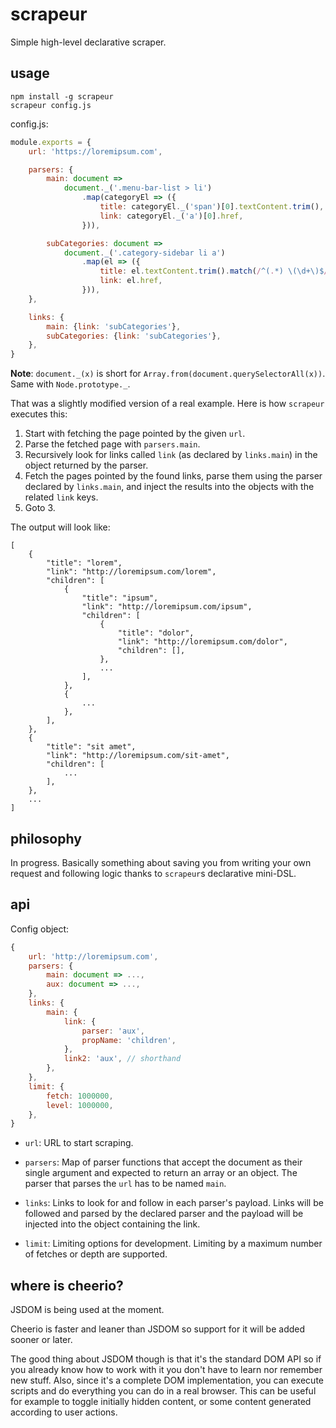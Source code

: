 # scrapeur

Simple high-level declarative scraper.


## usage

    npm install -g scrapeur
    scrapeur config.js

config.js:

```javascript
module.exports = {
    url: 'https://loremipsum.com',

    parsers: {
        main: document =>
            document._('.menu-bar-list > li')
                .map(categoryEl => ({
                    title: categoryEl._('span')[0].textContent.trim(),
                    link: categoryEl._('a')[0].href,
                })),

        subCategories: document =>
            document._('.category-sidebar li a')
                .map(el => ({
                    title: el.textContent.trim().match(/^(.*) \(\d+\)$/)[1],
                    link: el.href,
                })),
    },

    links: {
        main: {link: 'subCategories'},
        subCategories: {link: 'subCategories'},
    },
}
```

**Note**: `document._(x)` is short for
`Array.from(document.querySelectorAll(x))`. Same with
`Node.prototype._`.

That was a slightly modified version of a real example. Here is
how `scrapeur` executes this:

1. Start with fetching the page pointed by the given `url`.
2. Parse the fetched page with `parsers.main`.
3. Recursively look for links called `link` (as declared by
   `links.main`) in the object returned by the parser.
4. Fetch the pages pointed by the found links, parse them using the
   parser declared by `links.main`, and inject the results into the
   objects with the related `link` keys.
5. Goto 3.

The output will look like:

```
[
    {
        "title": "lorem",
        "link": "http://loremipsum.com/lorem",
        "children": [
            {
                "title": "ipsum",
                "link": "http://loremipsum.com/ipsum",
                "children": [
                    {
                        "title": "dolor",
                        "link": "http://loremipsum.com/dolor",
                        "children": [],
                    },
                    ...
                ],
            },
            {
                ...
            },
        ],
    },
    {
        "title": "sit amet",
        "link": "http://loremipsum.com/sit-amet",
        "children": [
            ...
        ],
    },
    ...
]
```


## philosophy

In progress. Basically something about saving you from writing
your own request and following logic thanks to `scrapeur`s
declarative mini-DSL.


## api

Config object:

```javascript
{
    url: 'http://loremipsum.com',
    parsers: {
        main: document => ...,
        aux: document => ...,
    },
    links: {
        main: {
            link: {
                parser: 'aux',
                propName: 'children',
            },
            link2: 'aux', // shorthand
        },
    },
    limit: {
        fetch: 1000000,
        level: 1000000,
    },
}
```

- `url`: URL to start scraping.

- `parsers`: Map of parser functions that accept the document as
  their single argument and expected to return an array or an
  object. The parser that parses the `url` has to be named `main`.

- `links`: Links to look for and follow in each parser's payload.
  Links will be followed and parsed by the declared parser and the
  payload will be injected into the object containing the link.

- `limit`: Limiting options for development. Limiting by a maximum
  number of fetches or depth are supported.


## where is cheerio?

JSDOM is being used at the moment.

Cheerio is faster and leaner than JSDOM so support for it will be
added sooner or later.

The good thing about JSDOM though is that it's the standard DOM
API so if you already know how to work with it you don't have to
learn nor remember new stuff. Also, since it's a complete DOM
implementation, you can execute scripts and do everything you can
do in a real browser. This can be useful for example to toggle
initially hidden content, or some content generated according to
user actions.
